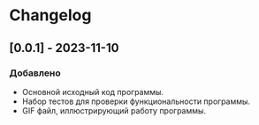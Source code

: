 # Changelog

## [0.0.1] - 2023-11-10

### Добавлено

- Основной исходный код программы.
- Набор тестов для проверки функциональности программы.
- GIF файл, иллюстрирующий работу программы.
